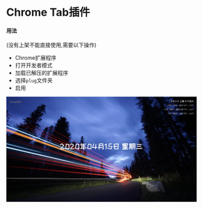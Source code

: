 # Chrome Tab插件

#### 用法
(没有上架不能直接使用,需要以下操作)
- Chrome扩展程序
- 打开开发者模式
- 加载已解压的扩展程序
- 选择`plug`文件夹
- 启用

![avatar](/preview.png)